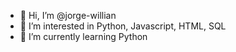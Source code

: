 - 👋 Hi, I’m @jorge-willian
- 👀 I’m interested in Python, Javascript, HTML, SQL
- 🌱 I’m currently learning Python
